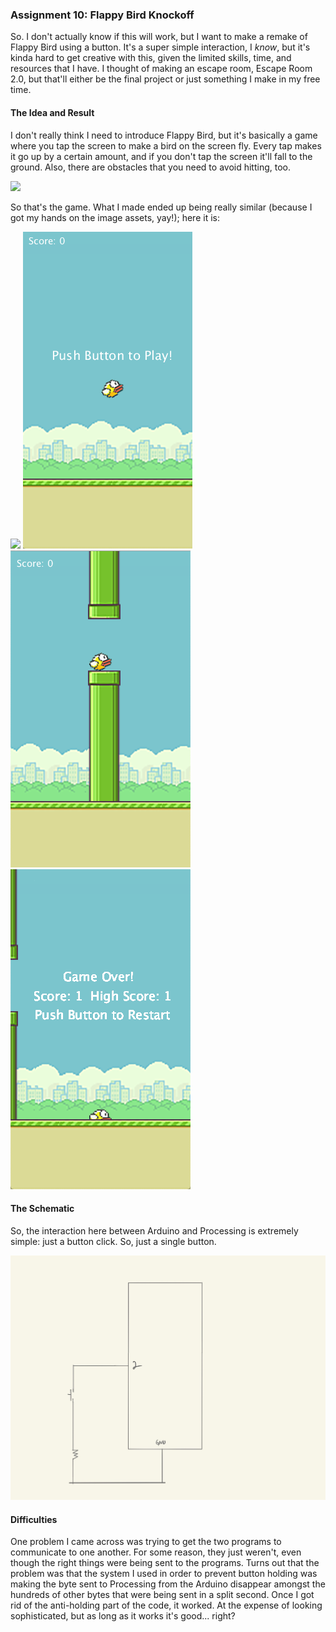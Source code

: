 ### Assignment 10: Flappy Bird Knockoff

So. I don't actually know if this will work, but I want to make a remake of Flappy Bird using a button. It's a super simple interaction, I *know*, but it's kinda hard to get creative with this, given the limited skills, time, and resources that I have. I thought of making an escape room, Escape Room 2.0, but that'll either be the final project or just something I make in my free time.

#### The Idea and Result

I don't really think I need to introduce Flappy Bird, but it's basically a game where you tap the screen to make a bird on the screen fly. Every tap makes it go up by a certain amount, and if you don't tap the screen it'll fall to the ground. Also, there are obstacles that you need to avoid hitting, too.

![](flappybirdpic)

So that's the game. What I made ended up being really similar (because I got my hands on the image assets, yay!); here it is:

![](IM_Assignment10_Pic.png)
![](IM_Assignment10_Screenshot1.png)
![](IM_Assignment10_Screenshot2.png)
![](IM_Assignment10_Screenshot3.png)

#### The Schematic

So, the interaction here between Arduino and Processing is extremely simple: just a button click. So, just a single button.

![](IM_Assignment10_Schematic.jpg)

#### Difficulties

One problem I came across was trying to get the two programs to communicate to one another. For some reason, they just weren't, even though the right things were being sent to the programs. Turns out that the problem was that the system I used in order to prevent button holding was making the byte sent to Processing from the Arduino disappear amongst the hundreds of other bytes that were being sent in a split second. Once I got rid of the anti-holding part of the code, it worked. At the expense of looking sophisticated, but as long as it works it's good... right?
